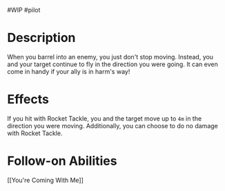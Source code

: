 #WIP #pilot 

# Description

When you barrel into an enemy, you just don't stop moving. Instead, you and your target continue to fly in the direction you were going. It can even come in handy if your ally is in harm's way!

# Effects

If you hit with Rocket Tackle, you and the target move up to `4m` in the direction you were moving. Additionally, you can choose to do no damage with Rocket Tackle.

# Follow-on Abilities

[[You're Coming With Me]]